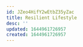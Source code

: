 ```yaml
---
id: JZeo4HifY2wEtbZ35yZac
title: Resilient Lifestyle
desc: ''
updated: 1644961726957
created: 1644961726957
---
```


